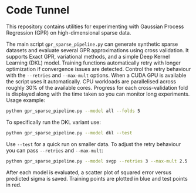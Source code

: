 # Code Tunnel

This repository contains utilities for experimenting with Gaussian Process Regression (GPR) on high-dimensional sparse data.

The main script `gpr_sparse_pipeline.py` can generate synthetic sparse datasets
and evaluate several GPR approximations using cross validation. It supports
Exact GPR, variational methods, and a simple Deep Kernel Learning (DKL) model.
Training functions automatically retry with longer optimization if convergence
issues are detected. Control the retry behaviour with the `--retries` and
`--max-mult` options.
When a CUDA GPU is available the script uses it automatically. CPU workloads
are parallelised across roughly 30% of the available cores.
Progress for each cross-validation fold is displayed along with the time taken
so you can monitor long experiments.
Usage example:

```bash
python gpr_sparse_pipeline.py --model all --folds 5
```

To specifically run the DKL variant use:

```bash
python gpr_sparse_pipeline.py --model dkl --test
```

Use `--test` for a quick run on smaller data.
To adjust the retry behaviour you can pass `--retries` and `--max-mult`:

```bash
python gpr_sparse_pipeline.py --model svgp --retries 3 --max-mult 2.5
```

After each model is evaluated, a scatter plot of squared error versus
predicted sigma is saved. Training points are plotted in blue and test points
in red.
